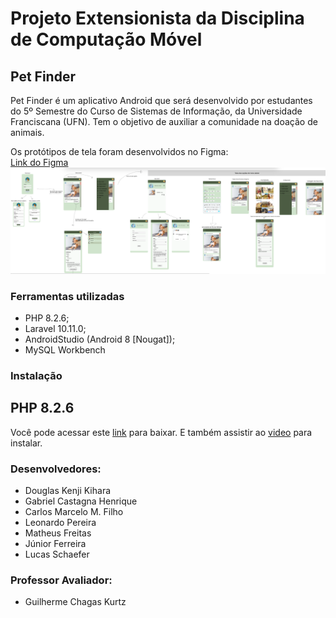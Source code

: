 # Projeto Extensionista da Disciplina de Computação Móvel

## Pet Finder
Pet Finder é um aplicativo Android que será desenvolvido por estudantes do 5º Semestre do Curso de Sistemas de Informação, da Universidade Franciscana (UFN). Tem o objetivo de auxiliar a comunidade na doação de animais.

Os protótipos de tela foram desenvolvidos no Figma:  
[Link do Figma](https://www.figma.com/file/4UYmxjJ30Wu5QA8CacLTsG/Untitled?type=design&node-id=0%3A1&t=zqqFHQqMbJukmqUj-1)
![Imagem geral do protótipo das Telas](PrototipoTela/prototipo.png)

### Ferramentas utilizadas

- PHP 8.2.6;
- Laravel 10.11.0;
- AndroidStudio (Android 8 [Nougat]);
- MySQL Workbench

### Instalação

## PHP 8.2.6

Você pode acessar este [link](https://windows.php.net/download/) para baixar. E também assistir ao [video](https://www.youtube.com/watch?v=KwEilZK5d04) para instalar.

### Desenvolvedores:
- Douglas Kenji Kihara
- Gabriel Castagna Henrique
- Carlos Marcelo M. Filho
- Leonardo Pereira
- Matheus Freitas
- Júnior Ferreira
- Lucas Schaefer

### Professor Avaliador:
- Guilherme Chagas Kurtz
